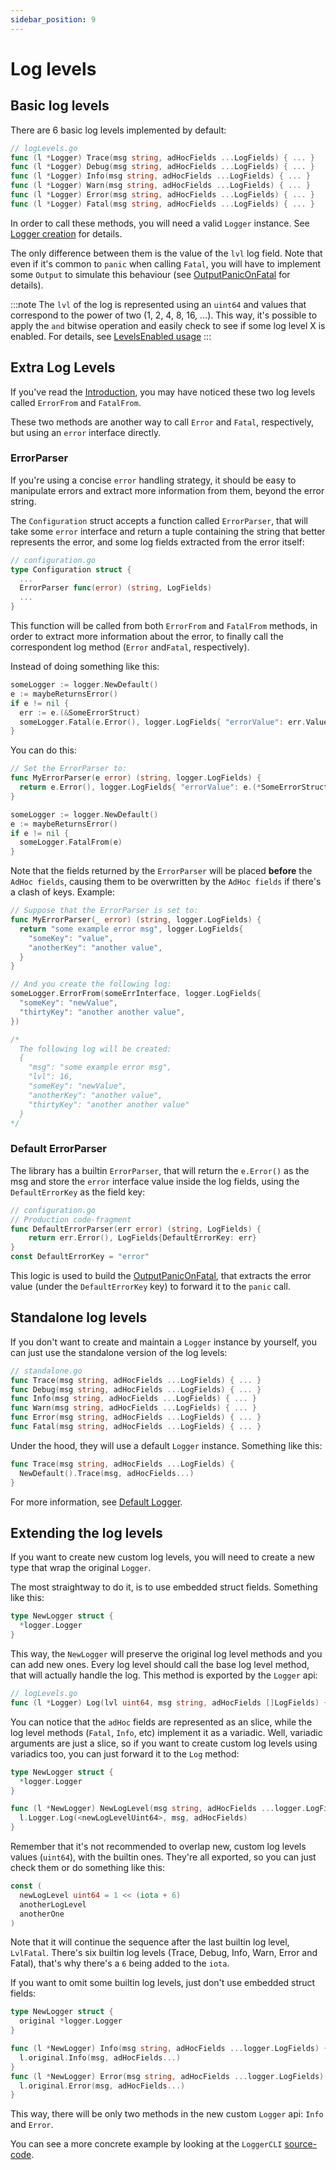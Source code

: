```yaml
---
sidebar_position: 9
---
```


# Log levels

## Basic log levels

There are 6 basic log levels implemented by default:

```go
// logLevels.go
func (l *Logger) Trace(msg string, adHocFields ...LogFields) { ... }
func (l *Logger) Debug(msg string, adHocFields ...LogFields) { ... }
func (l *Logger) Info(msg string, adHocFields ...LogFields) { ... }
func (l *Logger) Warn(msg string, adHocFields ...LogFields) { ... }
func (l *Logger) Error(msg string, adHocFields ...LogFields) { ... }
func (l *Logger) Fatal(msg string, adHocFields ...LogFields) { ... }
```

In order to call these methods, you will need a valid `Logger` instance. See [Logger creation](logger_creation.md) for details.

The only difference between them is the value of the `lvl` log field. Note that even if it's common to `panic` when calling `Fatal`, you will have to implement some `Output` to simulate this behaviour (see [OutputPanicOnFatal](outputs.md#outputpaniconfatal) for details).

:::note
The `lvl` of the log is represented using an `uint64` and values that correspond to the power of two (1, 2, 4, 8, 16, ...). This way, it's possible to apply the `and` bitwise operation and easily check to see if some log level X is enabled. For details, see [LevelsEnabled usage](configuration.md#lvlsenabled-usage)
:::

## Extra Log Levels

If you've read the [Introduction](../intro.md), you may have noticed these two log levels called `ErrorFrom` and `FatalFrom`.

These two methods are another way to call `Error` and `Fatal`, respectively, but using an `error` interface directly.

### ErrorParser

If you're using a concise `error` handling strategy, it should be easy to manipulate errors and
extract more information from them, beyond the error string.

The `Configuration` struct accepts a function called `ErrorParser`, that will take some `error` interface and return a tuple containing the string that better represents the error, and some log fields extracted from the error itself:

```go
// configuration.go
type Configuration struct {
  ...
  ErrorParser func(error) (string, LogFields)
  ...
}
```

This function will be called from both `ErrorFrom` and `FatalFrom` methods, in order to extract more information about the error, to finally call the correspondent log method (`Error` and`Fatal`, respectively).

Instead of doing something like this:

```go
someLogger := logger.NewDefault()
e := maybeReturnsError()
if e != nil {
  err := e.(&SomeErrorStruct)
  someLogger.Fatal(e.Error(), logger.LogFields{ "errorValue": err.Value })
}
```

You can do this:
```go
// Set the ErrorParser to:
func MyErrorParser(e error) (string, logger.LogFields) {
  return e.Error(), logger.LogFields{ "errorValue": e.(*SomeErrorStruct).Value }
}

someLogger := logger.NewDefault()
e := maybeReturnsError()
if e != nil {
  someLogger.FatalFrom(e)
}
```

Note that the fields returned by the `ErrorParser` will be placed **before** the `AdHoc fields`, causing them to be overwritten by the `AdHoc fields` if there's a clash of keys. Example:

```go
// Suppose that the ErrorParser is set to:
func MyErrorParser(_ error) (string, logger.LogFields) {
  return "some example error msg", logger.LogFields{ 
    "someKey": "value", 
    "anotherKey": "another value",
  }
}

// And you create the following log:
someLogger.ErrorFrom(someErrInterface, logger.LogFields{ 
  "someKey": "newValue", 
  "thirtyKey": "another another value",
})

/*
  The following log will be created:
  {
    "msg": "some example error msg",
    "lvl": 16,
    "someKey": "newValue", 
    "anotherKey": "another value",
    "thirtyKey": "another another value"
  }
*/
```

### Default ErrorParser

The library has a builtin `ErrorParser`, that will return the `e.Error()` as the msg and store the `error` interface value inside the log fields, using the `DefaultErrorKey` as the field key:

```go
// configuration.go
// Production code-fragment
func DefaultErrorParser(err error) (string, LogFields) {
	return err.Error(), LogFields{DefaultErrorKey: err}
}
const DefaultErrorKey = "error"
```

This logic is used to build the [OutputPanicOnFatal](outputs.md#outputpaniconfatal), that extracts the error value (under the `DefaultErrorKey` key) to forward it to the `panic` call.

## Standalone log levels

If you don't want to create and maintain a `Logger` instance by yourself, you can just use the standalone version of the log levels:

```go
// standalone.go
func Trace(msg string, adHocFields ...LogFields) { ... }
func Debug(msg string, adHocFields ...LogFields) { ... }
func Info(msg string, adHocFields ...LogFields) { ... }
func Warn(msg string, adHocFields ...LogFields) { ... }
func Error(msg string, adHocFields ...LogFields) { ... }
func Fatal(msg string, adHocFields ...LogFields) { ... }
```

Under the hood, they will use a default `Logger` instance. Something like this:

```go
func Trace(msg string, adHocFields ...LogFields) {
  NewDefault().Trace(msg, adHocFields...)
}
```

For more information, see [Default Logger](logger_creation.md).

## Extending the log levels

If you want to create new custom log levels, you will need to create a new type that wrap the original `Logger`.

The most straightway to do it, is to use embedded struct fields. Something like this:

```go
type NewLogger struct {
  *logger.Logger
}
```

This way, the `NewLogger` will preserve the original log level methods and you can add new ones. Every log level should call the base log level method, that will actually handle the log. This method is exported by the `Logger` api:

```go
// logLevels.go
func (l *Logger) Log(lvl uint64, msg string, adHocFields []LogFields) { ... }
```

You can notice that the `adHoc` fields are represented as an slice, while the log level methods (`Fatal`, `Info`, etc) implement it as a variadic. Well, variadic arguments are just a slice, so if you want to create custom log levels using variadics too, you can just forward it to the `Log` method:

```go
type NewLogger struct {
  *logger.Logger
}

func (l *NewLogger) NewLogLevel(msg string, adHocFields ...logger.LogFields) {
  l.Logger.Log(<newLogLevelUint64>, msg, adHocFields)
}
```

Remember that it's not recommended to overlap new, custom log levels values (`uint64`), with the builtin ones. They're all exported, so you can just check them or do something like this:

```go
const (
  newLogLevel uint64 = 1 << (iota + 6)
  anotherLogLevel
  anotherOne
)
```

Note that it will continue the sequence after the last builtin log level, `LvlFatal`. There's six builtin log levels (Trace, Debug, Info, Warn, Error and Fatal), that's why there's a `6` being added to the `iota`.

If you want to omit some builtin log levels, just don't use embedded struct fields:

```go
type NewLogger struct {
  original *logger.Logger
}

func (l *NewLogger) Info(msg string, adHocFields ...logger.LogFields) {
  l.original.Info(msg, adHocFields...)
}
func (l *NewLogger) Error(msg string, adHocFields ...logger.LogFields) {
  l.original.Error(msg, adHocFields...)
}
```

This way, there will be only two methods in the new custom `Logger` api: `Info` and `Error`.

You can see a more concrete example by looking at the `LoggerCLI` [source-code](../advanced/logger_cli.md).
